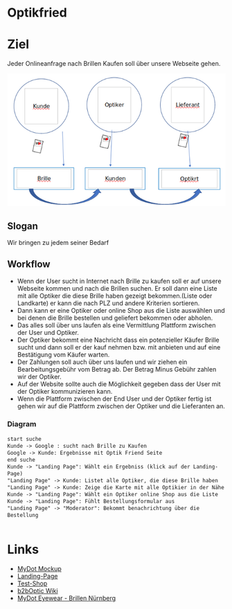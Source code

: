 # Optikfried

# Ziel
 
Jeder Onlineanfrage nach Brillen Kaufen soll über unsere Webseite gehen.

![](images/project-schema.png)

## Slogan

Wir bringen zu jedem seiner Bedarf 

## Workflow

* Wenn der User sucht in Internet nach Brille zu kaufen soll er auf unsere Webseite kommen und nach die Brillen suchen. Er soll dann eine Liste mit alle Optiker die diese Brille haben gezeigt bekommen.(Liste oder Landkarte) er kann die nach PLZ und andere Kriterien sortieren.
* Dann kann er eine Optiker oder online Shop aus die Liste auswählen und bei denen die Brille bestellen und geliefert bekommen oder abholen. 
* Das alles soll über uns laufen als eine Vermittlung Plattform zwischen der User und Optiker. 
* Der Optiker bekommt eine Nachricht dass ein potenzieller Käufer Brille sucht und dann soll er der kauf nehmen bzw. mit anbieten und auf eine Bestätigung vom Käufer warten.
* Der Zahlungen soll auch über uns laufen und wir ziehen ein Bearbeitungsgebühr vom Betrag ab.  Der Betrag Minus Gebühr zahlen wir der Optiker.
* Auf der Website sollte auch die Möglichkeit gegeben dass der User mit der Optiker kommunizieren kann.
* Wenn die Plattform zwischen der End User  und der Optiker fertig ist gehen wir auf die Plattform zwischen der Optiker und die Lieferanten an.

### Diagram

```plantuml
start suche
Kunde -> Google : sucht nach Brille zu Kaufen
Google -> Kunde: Ergebnisse mit Optik Friend Seite
end suche
Kunde -> "Landing Page": Wählt ein Ergebniss (klick auf der Landing-Page)
"Landing Page" -> Kunde: Listet alle Optiker, die diese Brille haben 
"Landing Page" -> Kunde: Zeige die Karte mit alle Optikier in der Nähe
Kunde -> "Landing Page": Wählt ein Optiker online Shop aus die Liste
Kunde -> "Landing Page": Fühlt Bestellungsformular aus
"Landing Page" -> "Moderator": Bekommt benachrichtung über die Bestellung


```

# Links
 
* [MyDot Mockup](https://balsamiq.cloud/sxtv712/phyabhm)
* [Landing-Page](https://www.optikfriend.de/)
* [Test-Shop](https://optikfriend.silverlenses.com)
* [b2bOptic Wiki](http://wiki.b2boptic.com/en:start)
* [MyDot Eyewear - Brillen Nürnberg](https://mydoteyewear.de/)
